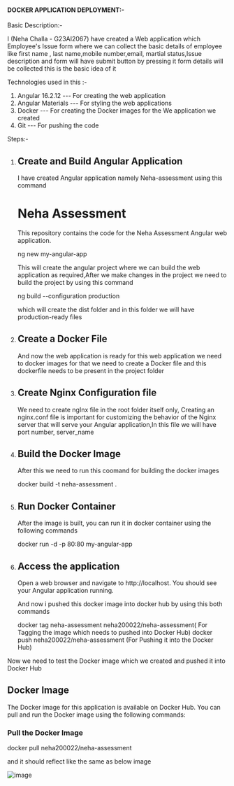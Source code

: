 #### DOCKER APPLICATION DEPLOYMENT:-

Basic Description:-

I (Neha Challa - G23AI2067) have created a Web application which Employee's Issue form where we can collect the basic details of employee like first name , last name,mobile number,email, martial status,Issue description and form will have submit button by pressing it form details will be collected this is the basic idea of it

Technologies used in this :-

1.  Angular 16.2.12 --- For creating the web application
2.  Angular Materials --- For styling the web applications
3.  Docker --- For creating the Docker images for the We application we created 
4.  Git --- For pushing the code 

Steps:- 

1. ## Create and Build Angular Application

   I have created Angular application namely Neha-assessment using this command

   # Neha Assessment

   This repository contains the code for the Neha Assessment Angular web application.

   ng new my-angular-app

   This will create the angular project where we can build the web application as required,After we make changes in the project we need to build the project by using this command

   ng build --configuration production

   which will create the dist folder and in this folder we will have production-ready files


2. ## Create a Docker File

   And now the web application is ready for this web application we need to docker images for that we need to create a Docker file and this dockerfile needs to be present in the 
   project folder

3. ## Create Nginx Configuration file

    We need to create ngInx file in the root folder itself only, Creating an nginx.conf file is important for customizing the behavior of the Nginx server that will serve your 
    Angular application,In this file we will have port number, server_name

4. ## Build the Docker Image

    After this we need to run this coomand for building the docker images

    docker build -t neha-assessment .

   
5. ## Run Docker Container

   After the image is built, you can run it in docker container using the following commands

   docker run -d -p 80:80 my-angular-app

   
6. ## Access the application

    Open a web browser and navigate to http://localhost. You should see your Angular application running.


     And now i pushed this docker image into docker hub by using this both commands 

      docker tag neha-assessment neha200022/neha-assessment( For Tagging the image which needs to pushed into Docker Hub)
      docker push neha200022/neha-assessment (For Pushing it into the Docker Hub)

Now we need to test the Docker image which we created and pushed it into Docker Hub 

## Docker Image

The Docker image for this application is available on Docker Hub. You can pull and run the Docker image using the following commands:

### Pull the Docker Image

docker pull neha200022/neha-assessment

and it should reflect like the same as below image



![image](https://github.com/user-attachments/assets/10dbf3e7-ff69-4298-8901-8259e914625f)



